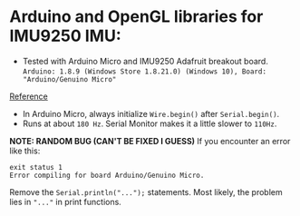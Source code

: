 # Arduino and OpenGL libraries for IMU9250 IMU:
- Tested with Arduino Micro and IMU9250 Adafruit breakout board.
`Arduino: 1.8.9 (Windows Store 1.8.21.0) (Windows 10), Board: "Arduino/Genuino Micro"`

[Reference](https://bitbucket.org/cinqlair/mpu9250)

- In Arduino Micro, always initialize `Wire.begin()` after `Serial.begin()`. 
- Runs at about `180 Hz`. Serial Monitor makes it a little slower to `110Hz`.

**NOTE: RANDOM BUG (CAN'T BE FIXED I GUESS)**
If you encounter an error like this:
```
exit status 1
Error compiling for board Arduino/Genuino Micro.
```
Remove the `Serial.println("...");` statements. Most likely, the problem lies in `"..."` in print functions. 
